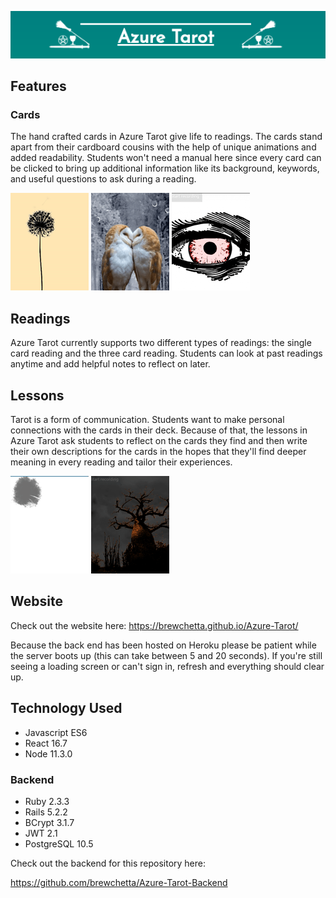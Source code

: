 ![Azure Tarot](public/Logo.png)

## Features

### Cards

The hand crafted cards in Azure Tarot give life to readings. The cards stand apart from their cardboard cousins with the help of unique animations and added readability. Students won't need a manual here since every card can be clicked to bring up additional information like its background, keywords, and useful questions to ask during a reading.

![](public/Gif_Sun.gif) ![](public/Gif_Lovers.gif) ![](public/Gif_Devil.gif) 

## Readings

Azure Tarot currently supports two different types of readings: the single card reading and the three card reading. Students can look at past readings anytime and add helpful notes to reflect on later.

## Lessons

Tarot is a form of communication. Students want to make personal connections with the cards in their deck. Because of that, the lessons in Azure Tarot ask students to reflect on the cards they find and then write their own descriptions for the cards in the hopes that they'll find deeper meaning in every reading and tailor their experiences.

![](public/Gif_HPriestess.gif) ![](public/Gif_Tower.gif)

## Website

Check out the website here: https://brewchetta.github.io/Azure-Tarot/

Because the back end has been hosted on Heroku please be patient while the server boots up (this can take between 5 and 20 seconds). If you're still seeing a loading screen or can't sign in, refresh and everything should clear up.

## Technology Used

* Javascript ES6
* React 16.7
* Node 11.3.0

### Backend

* Ruby 2.3.3
* Rails 5.2.2
* BCrypt 3.1.7
* JWT 2.1
* PostgreSQL 10.5

Check out the backend for this repository here:

https://github.com/brewchetta/Azure-Tarot-Backend
